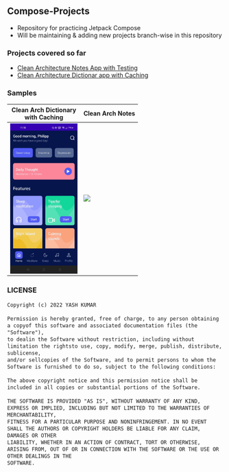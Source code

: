 ## **Compose-Projects**
- Repository for practicing Jetpack Compose
- Will be maintaining & adding new projects branch-wise in this repository

### **Projects covered so far**
- [Clean Architecture Notes App with Testing](https://github.com/YashKr01/Compose-Notes-App-with-Testing)
- [Clean Architecture Dictionar app with Caching](https://github.com/YashKr01/Compose-Playground/tree/dictionary)

### **Samples**
| Clean Arch Dictionary </br> with Caching | Clean Arch Notes |
------------|------------|
 | <img height="350" align="center" src="samples/image_meditation_ui.jpg" /> | <img height="350" src="samples/video_dictionary.gif" />| <img height="350" src="samples/video_notes.gif" /> |

### **LICENSE**

```
Copyright (c) 2022 YASH KUMAR

Permission is hereby granted, free of charge, to any person obtaining a copyof this software and associated documentation files (the "Software"),
to dealin the Software without restriction, including without limitation the rightsto use, copy, modify, merge, publish, distribute, sublicense,
and/or sellcopies of the Software, and to permit persons to whom the Software is furnished to do so, subject to the following conditions:

The above copyright notice and this permission notice shall be included in all copies or substantial portions of the Software.

THE SOFTWARE IS PROVIDED "AS IS", WITHOUT WARRANTY OF ANY KIND, EXPRESS OR IMPLIED, INCLUDING BUT NOT LIMITED TO THE WARRANTIES OF MERCHANTABILITY,
FITNESS FOR A PARTICULAR PURPOSE AND NONINFRINGEMENT. IN NO EVENT SHALL THE AUTHORS OR COPYRIGHT HOLDERS BE LIABLE FOR ANY CLAIM, DAMAGES OR OTHER
LIABILITY, WHETHER IN AN ACTION OF CONTRACT, TORT OR OTHERWISE, ARISING FROM, OUT OF OR IN CONNECTION WITH THE SOFTWARE OR THE USE OR OTHER DEALINGS IN THE
SOFTWARE.
```
